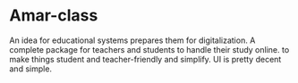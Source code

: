 # Amar-class
An idea for educational systems prepares them for digitalization. A complete package for teachers and students to handle their study online. to make things student and teacher-friendly and simplify. UI is pretty decent and simple. 
